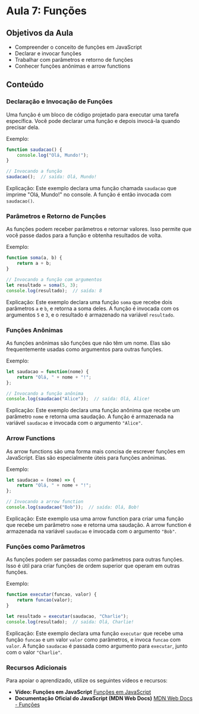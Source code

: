 
# Aula 7: Funções

## Objetivos da Aula
- Compreender o conceito de funções em JavaScript
- Declarar e invocar funções
- Trabalhar com parâmetros e retorno de funções
- Conhecer funções anônimas e arrow functions

## Conteúdo

### Declaração e Invocação de Funções
Uma função é um bloco de código projetado para executar uma tarefa específica. Você pode declarar uma função e depois invocá-la quando precisar dela.

Exemplo:
```javascript
function saudacao() {
    console.log("Olá, Mundo!");
}

// Invocando a função
saudacao();  // saída: Olá, Mundo!
```
Explicação: Este exemplo declara uma função chamada `saudacao` que imprime "Olá, Mundo!" no console. A função é então invocada com `saudacao()`.

### Parâmetros e Retorno de Funções
As funções podem receber parâmetros e retornar valores. Isso permite que você passe dados para a função e obtenha resultados de volta.

Exemplo:
```javascript
function soma(a, b) {
    return a + b;
}

// Invocando a função com argumentos
let resultado = soma(5, 3);
console.log(resultado);  // saída: 8
```
Explicação: Este exemplo declara uma função `soma` que recebe dois parâmetros `a` e `b`, e retorna a soma deles. A função é invocada com os argumentos `5` e `3`, e o resultado é armazenado na variável `resultado`.

### Funções Anônimas
As funções anônimas são funções que não têm um nome. Elas são frequentemente usadas como argumentos para outras funções.

Exemplo:
```javascript
let saudacao = function(nome) {
    return "Olá, " + nome + "!";
};

// Invocando a função anônima
console.log(saudacao("Alice"));  // saída: Olá, Alice!
```
Explicação: Este exemplo declara uma função anônima que recebe um parâmetro `nome` e retorna uma saudação. A função é armazenada na variável `saudacao` e invocada com o argumento `"Alice"`.

### Arrow Functions
As arrow functions são uma forma mais concisa de escrever funções em JavaScript. Elas são especialmente úteis para funções anônimas.

Exemplo:
```javascript
let saudacao = (nome) => {
    return "Olá, " + nome + "!";
};

// Invocando a arrow function
console.log(saudacao("Bob"));  // saída: Olá, Bob!
```
Explicação: Este exemplo usa uma arrow function para criar uma função que recebe um parâmetro `nome` e retorna uma saudação. A arrow function é armazenada na variável `saudacao` e invocada com o argumento `"Bob"`.

### Funções como Parâmetros
As funções podem ser passadas como parâmetros para outras funções. Isso é útil para criar funções de ordem superior que operam em outras funções.

Exemplo:
```javascript
function executar(funcao, valor) {
    return funcao(valor);
}

let resultado = executar(saudacao, "Charlie");
console.log(resultado);  // saída: Olá, Charlie!
```
Explicação: Este exemplo declara uma função `executar` que recebe uma função `funcao` e um valor `valor` como parâmetros, e invoca `funcao` com `valor`. A função `saudacao` é passada como argumento para `executar`, junto com o valor `"Charlie"`.

### Recursos Adicionais
Para apoiar o aprendizado, utilize os seguintes vídeos e recursos:

- **Vídeo: Funções em JavaScript**
  [Funções em JavaScript](https://www.youtube.com/watch?v=6WB16wZS61c)
- **Documentação Oficial do JavaScript (MDN Web Docs)**
  [MDN Web Docs - Funções](https://developer.mozilla.org/pt-BR/docs/Web/JavaScript/Guide/Functions)
